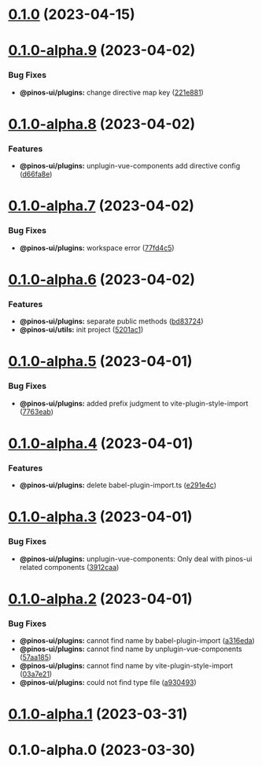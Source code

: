 # [0.1.0](https://github.com/pinosJs/pinos-ui/compare/@pinos-ui/plugins@0.1.0-alpha.9...@pinos-ui/plugins@0.1.0) (2023-04-15)



# [0.1.0-alpha.9](https://github.com/pinosJs/pinos-ui/compare/@pinos-ui/plugins@0.1.0-alpha.8...@pinos-ui/plugins@0.1.0-alpha.9) (2023-04-02)


### Bug Fixes

* **@pinos-ui/plugins:** change directive map key ([221e881](https://github.com/pinosJs/pinos-ui/commit/221e881b4fff92aa0d531d2fdd84a4dd9671e136))



# [0.1.0-alpha.8](https://github.com/pinosJs/pinos-ui/compare/@pinos-ui/plugins@0.1.0-alpha.7...@pinos-ui/plugins@0.1.0-alpha.8) (2023-04-02)


### Features

* **@pinos-ui/plugins:** unplugin-vue-components add directive config ([d66fa8e](https://github.com/pinosJs/pinos-ui/commit/d66fa8e09219e68ad1bf3ad2e71097df0a315f24))



# [0.1.0-alpha.7](https://github.com/pinosJs/pinos-ui/compare/@pinos-ui/plugins@0.1.0-alpha.6...@pinos-ui/plugins@0.1.0-alpha.7) (2023-04-02)


### Bug Fixes

* **@pinos-ui/plugins:** workspace error ([77fd4c5](https://github.com/pinosJs/pinos-ui/commit/77fd4c537308758d86913fd69ed2a808253a1ea3))



# [0.1.0-alpha.6](https://github.com/pinosJs/pinos-ui/compare/@pinos-ui/plugins@0.1.0-alpha.5...@pinos-ui/plugins@0.1.0-alpha.6) (2023-04-02)


### Features

* **@pinos-ui/plugins:** separate public methods ([bd83724](https://github.com/pinosJs/pinos-ui/commit/bd837242321c835509ae66c56aac6ee030e13dd4))
* **@pinos-ui/utils:** init project ([5201ac1](https://github.com/pinosJs/pinos-ui/commit/5201ac107e1f11b1f7b4f58e4a113c1a5375f42c))



# [0.1.0-alpha.5](https://github.com/pinosJs/pinos-ui/compare/@pinos-ui/plugins@0.1.0-alpha.4...@pinos-ui/plugins@0.1.0-alpha.5) (2023-04-01)


### Bug Fixes

* **@pinos-ui/plugins:** added prefix judgment to vite-plugin-style-import ([7763eab](https://github.com/pinosJs/pinos-ui/commit/7763eab91ad574d613949a5cfeb2981251d12109))



# [0.1.0-alpha.4](https://github.com/pinosJs/pinos-ui/compare/@pinos-ui/plugins@0.1.0-alpha.3...@pinos-ui/plugins@0.1.0-alpha.4) (2023-04-01)


### Features

* **@pinos-ui/plugins:** delete babel-plugin-import.ts ([e291e4c](https://github.com/pinosJs/pinos-ui/commit/e291e4c5bbabe466651d7bcfb15991f966f07151))



# [0.1.0-alpha.3](https://github.com/pinosJs/pinos-ui/compare/@pinos-ui/plugins@0.1.0-alpha.2...@pinos-ui/plugins@0.1.0-alpha.3) (2023-04-01)


### Bug Fixes

* **@pinos-ui/plugins:** unplugin-vue-components: Only deal with pinos-ui related components ([3912caa](https://github.com/pinosJs/pinos-ui/commit/3912caa880cad0db6aa75d19386b9a0aa67a5a00))



# [0.1.0-alpha.2](https://github.com/pinosJs/pinos-ui/compare/@pinos-ui/plugins@0.1.0-alpha.1...@pinos-ui/plugins@0.1.0-alpha.2) (2023-04-01)


### Bug Fixes

* **@pinos-ui/plugins:** cannot find name by babel-plugin-import ([a316eda](https://github.com/pinosJs/pinos-ui/commit/a316eda1b783657029f60dee0c9dc6e372cfb825))
* **@pinos-ui/plugins:** cannot find name by unplugin-vue-components ([57aa185](https://github.com/pinosJs/pinos-ui/commit/57aa185fcb683792c558be3100b30f34815f177a))
* **@pinos-ui/plugins:** cannot find name by vite-plugin-style-import ([03a7e21](https://github.com/pinosJs/pinos-ui/commit/03a7e21609eb399d6dbf8c1eb21bfbf2c9bf7663))
* **@pinos-ui/plugins:** could not find type file ([a930493](https://github.com/pinosJs/pinos-ui/commit/a930493f089cf8f744e97f919f208409456fa5ba))



# [0.1.0-alpha.1](https://github.com/pinosJs/pinos-ui/compare/@pinos-ui/plugins@0.1.0-alpha.0...@pinos-ui/plugins@0.1.0-alpha.1) (2023-03-31)



# 0.1.0-alpha.0 (2023-03-30)



